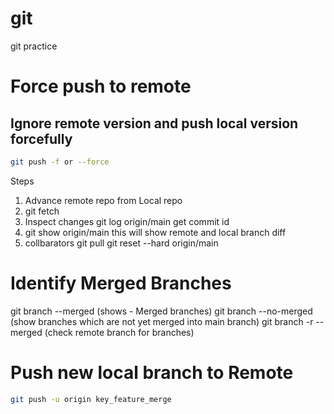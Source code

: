 # git
git practice

# Force push to remote

## Ignore remote version and push local version forcefully

```sh
git push -f or --force
```

Steps
1. Advance remote repo from Local repo
2. git fetch
3. Inspect changes
    git log origin/main
    get commit id
4. git show origin/main
    this will show remote and local branch diff
5. collbarators
    git pull
    git reset --hard origin/main

# Identify Merged Branches
git branch --merged (shows - Merged branches)
git branch --no-merged (show branches which are not yet merged into main branch)
git branch -r --merged (check remote branch for branches)


# Push new local branch to Remote
```sh
git push -u origin key_feature_merge
```